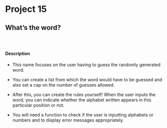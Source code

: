 # Project 15

## What’s the word?

### </br>

#### Description

* This name focuses on the user having to guess the randomly generated word. 

* You can create a list from which the word would have to be guessed and also set a cap on the number of guesses allowed.

* After this, you can create the rules yourself! When the user inputs the word, you can indicate whether the alphabet written appears in this particular position or not.

* You will need a function to check if the user is inputting alphabets or numbers and to display error messages appropriately.